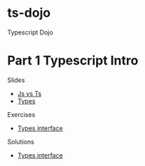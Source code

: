 # ts-dojo
Typescript Dojo

# Part 1 Typescript Intro
Slides
* [Js vs Ts](https://stackblitz.com/edit/typescript-dojo-slide-intro)
* [Types](https://stackblitz.com/edit/typescript-dojo-slide-types)

Exercises
* [Types interface](https://stackblitz.com/edit/typescript-dojo-exercise-types)

Solutions
* [Types interface](https://stackblitz.com/edit/typescript-dojo-exercise-1-solution)
